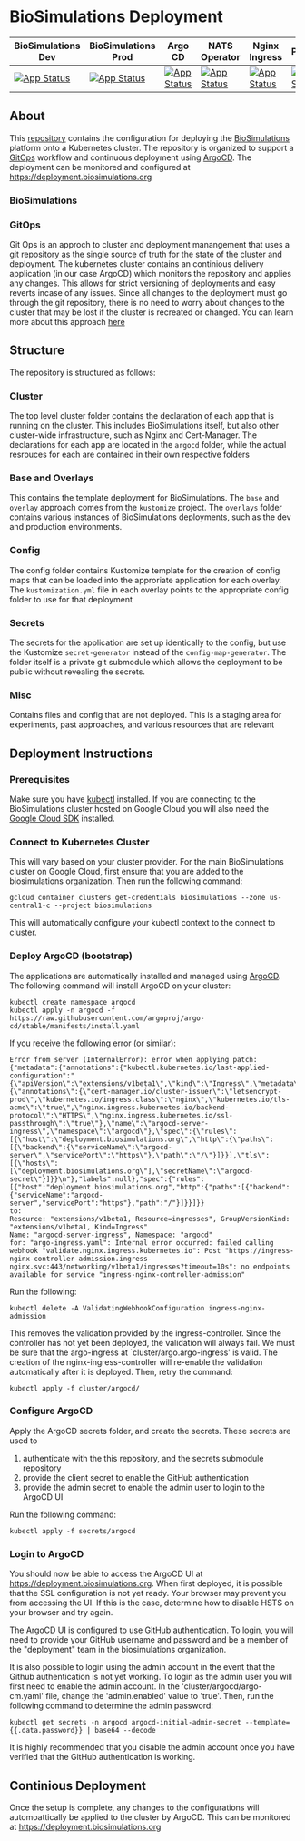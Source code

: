 # BioSimulations Deployment

| BioSimulations Dev  | BioSimulations Prod | Argo CD      | NATS Operator | Nginx Ingress | Prometheus   | Grafana      | Cert Manager |
| -------------       | -------------       |------------- |-------------  |-------------  |------------- |------------- |------------- |
| [![App Status](https://deployment.biosimulations.org/api/badge?name=biosimulations-dev&revision=true)](https://deployment.biosimulations.org/applications/biosimulations-dev)  | [![App Status](https://deployment.biosimulations.org/api/badge?name=biosimulations-prod&revision=true)](https://deployment.biosimulations.org/applications/biosimulations-prod)  | [![App Status](https://deployment.biosimulations.org/api/badge?name=argo-cd&revision=true)](https://deployment.biosimulations.org/applications/argo-cd)| [![App Status](https://deployment.biosimulations.org/api/badge?name=nats-operator&revision=true)](https://deployment.biosimulations.org/applications/nats-operator)| [![App Status](https://deployment.biosimulations.org/api/badge?name=nginx-ingress&revision=true)](https://deployment.biosimulations.org/applications/nginx-ingress)| [![App Status](https://deployment.biosimulations.org/api/badge?name=prometheus&revision=true)](https://deployment.biosimulations.org/applications/prometheus)|[![App Status](https://deployment.biosimulations.org/api/badge?name=grafana&revision=true)](https://deployment.biosimulations.org/applications/grafana)| [![App Status](https://deployment.biosimulations.org/api/badge?name=cert-manager&revision=true)](https://deployment.biosimulations.org/applications/cert-manager)|



## About
This [repository](https://github.com/biosimulations/deployment) contains the configuration for deploying the [BioSimulations](https://github.com/biosimulations/biosimulations) platform onto a Kubernetes cluster. The repository is organized to support a [GitOps](#gitops) workflow and continuous deployment using [ArgoCD](https://argoproj.github.io/argo-cd/). The deployment can be monitored and configured at https://deployment.biosimulations.org
### BioSimulations
### GitOps
Git Ops is an approch to cluster and deployment manangement that uses a git repository as the single source of truth for the state of the cluster and deployment. The kubernetes cluster contains an continious delivery application (in our case ArgoCD) which monitors the repository and applies any changes. This allows for strict versioning of deployments and easy reverts incase of any issues. Since all changes to the deployment must go through the git repository, there is no need to worry about changes to the cluster that may be lost if the cluster is recreated or changed. You can learn more about this approach [here](https://www.weave.works/technologies/gitops/)
## Structure 
The repository is structured as follows: 
### Cluster
The top level cluster folder contains the declaration of each app that is running on the cluster. This includes BioSimulations itself, but also other cluster-wide infrastructure, such as Nginx and Cert-Manager. The declarations for each app are located in the `argocd` folder, while the actual resrouces for each are contained in their own respective folders
### Base and Overlays
This contains the template deployment for BioSimulations. The `base` and `overlay` approach comes from the `kustomize` project. The `overlays` folder contains various instances of BioSimulations deployments, such as the dev and production environments. 
### Config
The config folder contains Kustomize template for the creation of config maps that can be loaded into the approriate application for each overlay. The `kustomization.yml` file in each overlay points to the appropriate config folder to use for that deployment 
### Secrets
The secrets for the application are set up identically to the config, but use the Kustomize `secret-generator` instead of the `config-map-generator`. The folder itself is a private git submodule which allows the deployment to be public without revealing the secrets.
### Misc
Contains files and config that are not deployed. This is a staging area for experiments, past approaches, and various resources that are relevant

## Deployment Instructions

### Prerequisites
Make sure you have [kubectl](https://kubernetes.io/docs/tasks/tools/#kubectl) installed. If you are connecting to the BioSimulations cluster hosted on Google Cloud you will also need the [Google Cloud SDK](https://cloud.google.com/sdk/docs/quickstart-cli) installed.
### Connect to Kubernetes Cluster
This will vary based on your cluster provider. For the main BioSimulations cluster on Google Cloud, first ensure that you are added to the biosimulations organization. Then run the following command:

```
gcloud container clusters get-credentials biosimulations --zone us-central1-c --project biosimulations
```

This will automatically configure your kubectl context to the connect to cluster.
### Deploy ArgoCD (bootstrap)
The applications are automatically installed and managed using [ArgoCD](https://argoproj.github.io/argo-cd/). The following command will install ArgoCD on your cluster:

```
kubectl create namespace argocd
kubectl apply -n argocd -f https://raw.githubusercontent.com/argoproj/argo-cd/stable/manifests/install.yaml
```

If you receive the following error (or similar):
```
Error from server (InternalError): error when applying patch:
{"metadata":{"annotations":{"kubectl.kubernetes.io/last-applied-configuration":"{\"apiVersion\":\"extensions/v1beta1\",\"kind\":\"Ingress\",\"metadata\":{\"annotations\":{\"cert-manager.io/cluster-issuer\":\"letsencrypt-prod\",\"kubernetes.io/ingress.class\":\"nginx\",\"kubernetes.io/tls-acme\":\"true\",\"nginx.ingress.kubernetes.io/backend-protocol\":\"HTTPS\",\"nginx.ingress.kubernetes.io/ssl-passthrough\":\"true\"},\"name\":\"argocd-server-ingress\",\"namespace\":\"argocd\"},\"spec\":{\"rules\":[{\"host\":\"deployment.biosimulations.org\",\"http\":{\"paths\":[{\"backend\":{\"serviceName\":\"argocd-server\",\"servicePort\":\"https\"},\"path\":\"/\"}]}}],\"tls\":[{\"hosts\":[\"deployment.biosimulations.org\"],\"secretName\":\"argocd-secret\"}]}}\n"},"labels":null},"spec":{"rules":[{"host":"deployment.biosimulations.org","http":{"paths":[{"backend":{"serviceName":"argocd-server","servicePort":"https"},"path":"/"}]}}]}}
to:
Resource: "extensions/v1beta1, Resource=ingresses", GroupVersionKind: "extensions/v1beta1, Kind=Ingress"
Name: "argocd-server-ingress", Namespace: "argocd"
for: "argo-ingress.yaml": Internal error occurred: failed calling webhook "validate.nginx.ingress.kubernetes.io": Post "https://ingress-nginx-controller-admission.ingress-nginx.svc:443/networking/v1beta1/ingresses?timeout=10s": no endpoints available for service "ingress-nginx-controller-admission"
```
Run the following: 
```
kubectl delete -A ValidatingWebhookConfiguration ingress-nginx-admission
```
This removes the validation provided by the ingress-controller. Since the controller has not yet been deployed, the validation will always fail. We must be sure that the argo-ingress at `cluster/argo.argo-ingress' is valid. The creation of the nginx-ingress-controller will re-enable the validation automatically after it is deployed.
Then, retry the command:

```
kubectl apply -f cluster/argocd/
```
### Configure ArgoCD
Apply the ArgoCD secrets folder, and create the secrets. These secrets are used to 
1. authenticate with the this repository, and the secrets submodule repository
2. provide the client secret to enable the GitHub authentication
3. provide the admin secret to enable the admin user to login to the ArgoCD UI

Run the following command: 
```
kubectl apply -f secrets/argocd
```

### Login to ArgoCD
You should now be able to access the ArgoCD UI at https://deployment.biosimulations.org. When first deployed, it is possible that the SSL configuration is not yet ready. Your browser may prevent you from accessing the UI. If this is the case, determine how to disable HSTS on your browser and try again. 

The ArgoCD UI is configured to use GitHub authentication. To login, you will need to provide your GitHub username and password and be a member of the "deployment" team in the biosimulations organization.

It is also possible to login using the admin account in the event that the Github authentication is not yet working. To login as the admin user you will first need to enable the admin account. In the 'cluster/argocd/argo-cm.yaml' file, change the 'admin.enabled' value to 'true'. Then, run the following command to determine the admin password:

```
kubectl get secrets -n argocd argocd-initial-admin-secret --template={{.data.password}} | base64 --decode
```
It is highly recommended that you disable the admin account once you have verified that the GitHub authentication is working.


## Continious Deployment
Once the setup is complete, any changes to the configurations will automoattically be applied to the cluster by ArgoCD. This can be monitored at https://deployment.biosimulations.org

